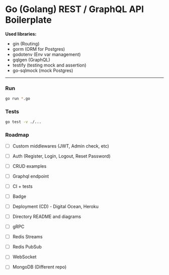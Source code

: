 # Go (Golang) REST / GraphQL API Boilerplate

**Used libraries:**
- gin (Routing)
- gorm (ORM for Postgres)
- godotenv (Env var management)
- gqlgen (GraphQL)
- testify (testing mock and assertion)
- go-sqlmock (mock Postgres)

---

### Run

```sh
go run *.go
```

### Tests

```sh
go test -v ./...
```

### Roadmap

- [ ] Custom middlewares (JWT, Admin check, etc)
- [ ] Auth (Register, Login, Logout, Reset Password)
- [ ] CRUD examples
- [ ] Graphql endpoint
- [ ] CI + tests
- [ ] Badge
- [ ] Deployment (CD) - Digital Ocean, Heroku
- [ ] Directory README and diagrams

- [ ] gRPC
- [ ] Redis Streams
- [ ] Redis PubSub
- [ ] WebSocket

- [ ] MongoDB (Different repo)